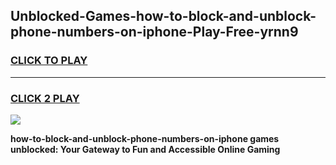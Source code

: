 
## Unblocked-Games-how-to-block-and-unblock-phone-numbers-on-iphone-Play-Free-yrnn9
<h3>
<a href="https://premium76.site?title=how-to-block-and-unblock-phone-numbers-on-iphone&ref=10A">CLICK TO PLAY</a></h3>
<hr>

<h3>
<a href="https://premium76.site?title=how-to-block-and-unblock-phone-numbers-on-iphone&ref=10A">CLICK 2 PLAY</a>
  
</h3>

<a href="https://premium76.site?title=how-to-block-and-unblock-phone-numbers-on-iphone&ref=10A"><img src="https://clearcache.store/games.png"></a>


**how-to-block-and-unblock-phone-numbers-on-iphone games unblocked: Your Gateway to Fun and Accessible Online Gaming**
